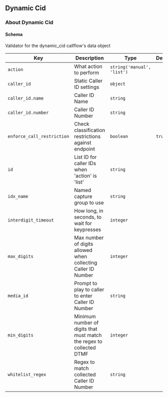 ## Dynamic Cid

### About Dynamic Cid

#### Schema

Validator for the dynamic_cid callflow's data object



Key | Description | Type | Default | Required
--- | ----------- | ---- | ------- | --------
`action` | What action to perform | `string('manual', 'list')` |   | `false`
`caller_id` | Static Caller ID settings | `object` |   | `false`
`caller_id.name` | Caller ID Name | `string` |   | `false`
`caller_id.number` | Caller ID Number | `string` |   | `false`
`enforce_call_restriction` | Check classification restrictions against endpoint | `boolean` | `true` | `false`
`id` | List ID for caller IDs when 'action' is 'list' | `string` |   | `false`
`idx_name` | Named capture group to use | `string` |   | `false`
`interdigit_timeout` | How long, in seconds, to wait for keypresses | `integer` |   | `false`
`max_digits` | Max number of digits allowed when collecting Caller ID Number | `integer` |   | `false`
`media_id` | Prompt to play to caller to enter Caller ID Number | `string` |   | `false`
`min_digits` | Minimum number of digits that must match the regex to collected DTMF | `integer` |   | `false`
`whitelist_regex` | Regex to match collected Caller ID Number | `string` |   | `false`


